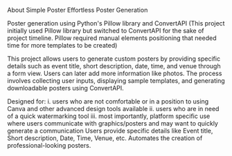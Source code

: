 About Simple Poster
Effortless Poster Generation

Poster generation using Python's Pillow library and ConvertAPI
(This project initially used Pillow library but switched to ConvertAPI for the sake of project timeline. Pillow required manual elements positioning that needed time for more templates to be created)

This project allows users to generate custom posters by providing specific details such as event title, short description, date, time, and venue through a form view. Users can later add more information like photos. The process involves collecting user inputs, displaying sample templates, and generating downloadable posters using ConvertAPI.

Designed for:
i. users who are not comfortable or in a position to using Canva and other advanced design tools available
ii. users who are in need of a quick watermarking tool
iii. most importantly, platform specific use where users communicate with graphics/posters and may want to quickly generate a communication 
Users provide specific details like Event title, Short description, Date, Time, Venue, etc.
Automates the creation of professional-looking posters.
